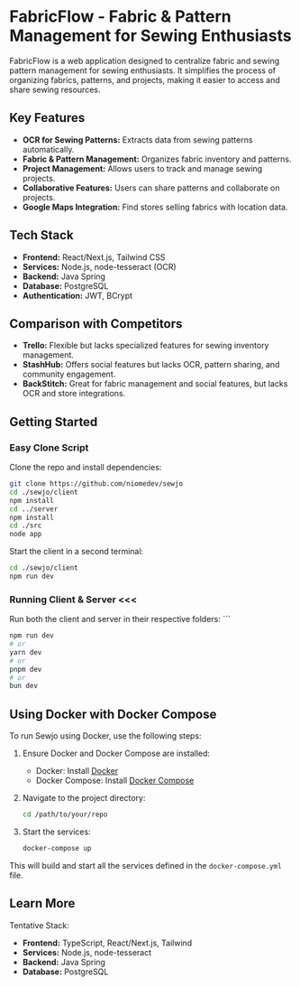 # FabricFlow - Fabric & Pattern Management for Sewing Enthusiasts  

FabricFlow is a web application designed to centralize fabric and sewing pattern management for sewing enthusiasts. It simplifies the process of organizing fabrics, patterns, and projects, making it easier to access and share sewing resources.  

## Key Features  
- **OCR for Sewing Patterns:** Extracts data from sewing patterns automatically.  
- **Fabric & Pattern Management:** Organizes fabric inventory and patterns.  
- **Project Management:** Allows users to track and manage sewing projects.  
- **Collaborative Features:** Users can share patterns and collaborate on projects.  
- **Google Maps Integration:** Find stores selling fabrics with location data.  

## Tech Stack  
- **Frontend:** React/Next.js, Tailwind CSS  
- **Services:** Node.js, node-tesseract (OCR)  
- **Backend:** Java Spring  
- **Database:** PostgreSQL  
- **Authentication:** JWT, BCrypt  

## Comparison with Competitors  
- **Trello:** Flexible but lacks specialized features for sewing inventory management.  
- **StashHub:** Offers social features but lacks OCR, pattern sharing, and community engagement.  
- **BackStitch:** Great for fabric management and social features, but lacks OCR and store integrations.

## Getting Started  

### Easy Clone Script  
Clone the repo and install dependencies:  
```bash  
git clone https://github.com/niomedev/sewjo  
cd ./sewjo/client  
npm install  
cd ../server  
npm install  
cd ./src  
node app  
```  

Start the client in a second terminal:  
```bash  
cd ./sewjo/client  
npm run dev  
```  

### Running Client & Server  <<<
Run both the client and server in their respective folders:  ```
```bash  
npm run dev  
# or  
yarn dev  
# or  
pnpm dev  
# or  
bun dev  
```  

## Using Docker with Docker Compose  

To run Sewjo using Docker, use the following steps:  

1. Ensure Docker and Docker Compose are installed:  
   - Docker: Install [Docker](https://www.docker.com/get-started)  
   - Docker Compose: Install [Docker Compose](https://docs.docker.com/compose/install/)  

2. Navigate to the project directory:  
   ```bash  
   cd /path/to/your/repo  
   ```  

3. Start the services:  
   ```bash  
   docker-compose up  
   ```  

This will build and start all the services defined in the `docker-compose.yml` file.

## Learn More  
Tentative Stack:  
- **Frontend:** TypeScript, React/Next.js, Tailwind  
- **Services:** Node.js, node-tesseract  
- **Backend:** Java Spring  
- **Database:** PostgreSQL  
